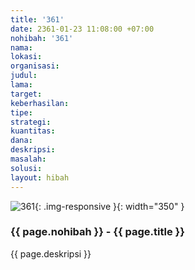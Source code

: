 ```yaml
---
title: '361'
date: 2361-01-23 11:08:00 +07:00
nohibah: '361'
nama:
lokasi:
organisasi:
judul:
lama:
target:
keberhasilan:
tipe:
strategi:
kuantitas:
dana:
deskripsi:
masalah:
solusi:
layout: hibah
---
```


![361](/static/img/hibahcms/361.png){: .img-responsive }{: width="350" }

### {{ page.nohibah }} - {{ page.title }}

{{ page.deskripsi }}
